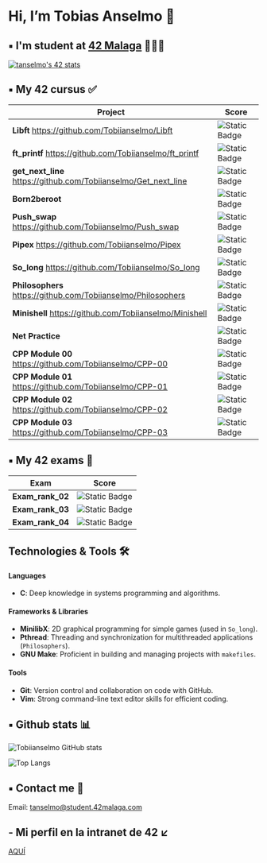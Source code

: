 <h1> Hi, I’m Tobias Anselmo 👋 </h1>

## ▪️ I'm student at [42 Malaga](https://www.42malaga.com/) 👨🏻‍💻

[![tanselmo's 42 stats](https://badge.mediaplus.ma/black/tanselmo?1337Badge=off&UM6P=off)](https://github.com/oakoudad/badge42)

## ▪️ My 42 cursus ✅
| Project | Score |
|--------|--------|
| **Libft** <https://github.com/Tobiianselmo/Libft> | ![Static Badge](https://img.shields.io/badge/Score-125-brightgreen?style=flat) |
| **ft_printf** <https://github.com/Tobiianselmo/ft_printf> | ![Static Badge](https://img.shields.io/badge/Score-100-brightgreen?style=flat) |
| **get_next_line** <https://github.com/Tobiianselmo/Get_next_line> | ![Static Badge](https://img.shields.io/badge/Score-125-brightgreen?style=flat) |
| **Born2beroot** | ![Static Badge](https://img.shields.io/badge/Score-110-brightgreen?style=flat) |
| **Push_swap** <https://github.com/Tobiianselmo/Push_swap> | ![Static Badge](https://img.shields.io/badge/Score-125-brightgreen?style=flat) |
| **Pipex** <https://github.com/Tobiianselmo/Pipex> | ![Static Badge](https://img.shields.io/badge/Score-125-brightgreen?style=flat) |
| **So_long** <https://github.com/Tobiianselmo/So_long> | ![Static Badge](https://img.shields.io/badge/Score-100-brightgreen?style=flat) |
| **Philosophers** <https://github.com/Tobiianselmo/Philosophers> | ![Static Badge](https://img.shields.io/badge/Score-100-brightgreen?style=flat) |
| **Minishell** <https://github.com/Tobiianselmo/Minishell> | ![Static Badge](https://img.shields.io/badge/Score-101-brightgreen?style=flat) |
| **Net Practice** | ![Static Badge](https://img.shields.io/badge/Score-100-brightgreen?style=flat) |
| **CPP Module 00** <https://github.com/Tobiianselmo/CPP-00> | ![Static Badge](https://img.shields.io/badge/Score-80-brightgreen?style=flat) |
| **CPP Module 01** <https://github.com/Tobiianselmo/CPP-01> | ![Static Badge](https://img.shields.io/badge/Score-100-brightgreen?style=flat) |
| **CPP Module 02** <https://github.com/Tobiianselmo/CPP-02> | ![Static Badge](https://img.shields.io/badge/Score-80-brightgreen?style=flat) |
| **CPP Module 03** <https://github.com/Tobiianselmo/CPP-03> | ![Static Badge](https://img.shields.io/badge/Score-100-brightgreen?style=flat) |

## ▪️ My 42 exams 💯
| Exam | Score |
|--------|--------|
| **Exam_rank_02** | ![Static Badge](https://img.shields.io/badge/Score-100-brightgreen?style=flat)
| **Exam_rank_03** | ![Static Badge](https://img.shields.io/badge/Score-100-brightgreen?style=flat)
| **Exam_rank_04** | ![Static Badge](https://img.shields.io/badge/Score-100-brightgreen?style=flat)

## Technologies & Tools 🛠️

#### Languages
- **C**: Deep knowledge in systems programming and algorithms.

#### Frameworks & Libraries
- **MinilibX**: 2D graphical programming for simple games (used in `So_long`).
- **Pthread**: Threading and synchronization for multithreaded applications (`Philosophers`).
- **GNU Make**: Proficient in building and managing projects with `makefiles`.

#### Tools
- **Git**: Version control and collaboration on code with GitHub.
- **Vim**: Strong command-line text editor skills for efficient coding.
  
## ▪️ Github stats 📊

![Tobiianselmo GitHub stats](https://github-readme-stats.vercel.app/api?username=Tobiianselmo&show_icons=true&theme=github_dark)

![Top Langs](https://github-readme-stats.vercel.app/api/top-langs/?username=Tobiianselmo&layout=compact&theme=github_dark)

## ▪️ Contact me 📩

Email: tanselmo@student.42malaga.com

## - Mi perfil en la intranet de 42 ↙️
[AQUÍ](https://profile.intra.42.fr/users/tanselmo)
